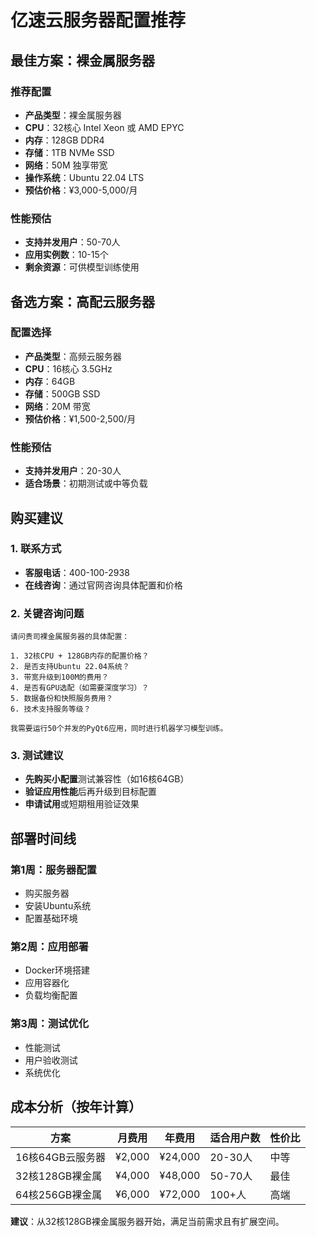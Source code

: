 # 亿速云服务器配置推荐

## 最佳方案：裸金属服务器

### 推荐配置
- **产品类型**：裸金属服务器
- **CPU**：32核心 Intel Xeon 或 AMD EPYC
- **内存**：128GB DDR4
- **存储**：1TB NVMe SSD
- **网络**：50M 独享带宽
- **操作系统**：Ubuntu 22.04 LTS
- **预估价格**：¥3,000-5,000/月

### 性能预估
- **支持并发用户**：50-70人
- **应用实例数**：10-15个
- **剩余资源**：可供模型训练使用

## 备选方案：高配云服务器

### 配置选择
- **产品类型**：高频云服务器
- **CPU**：16核心 3.5GHz
- **内存**：64GB
- **存储**：500GB SSD
- **网络**：20M 带宽
- **预估价格**：¥1,500-2,500/月

### 性能预估
- **支持并发用户**：20-30人
- **适合场景**：初期测试或中等负载

## 购买建议

### 1. 联系方式
- **客服电话**：400-100-2938
- **在线咨询**：通过官网咨询具体配置和价格

### 2. 关键咨询问题
```
请问贵司裸金属服务器的具体配置：

1. 32核CPU + 128GB内存的配置价格？
2. 是否支持Ubuntu 22.04系统？
3. 带宽升级到100M的费用？
4. 是否有GPU选配（如需要深度学习）？
5. 数据备份和快照服务费用？
6. 技术支持服务等级？

我需要运行50个并发的PyQt6应用，同时进行机器学习模型训练。
```

### 3. 测试建议
- **先购买小配置**测试兼容性（如16核64GB）
- **验证应用性能**后再升级到目标配置
- **申请试用**或短期租用验证效果

## 部署时间线

### 第1周：服务器配置
- 购买服务器
- 安装Ubuntu系统
- 配置基础环境

### 第2周：应用部署
- Docker环境搭建
- 应用容器化
- 负载均衡配置

### 第3周：测试优化
- 性能测试
- 用户验收测试
- 系统优化

## 成本分析（按年计算）

| 方案 | 月费用 | 年费用 | 适合用户数 | 性价比 |
|------|--------|--------|-----------|--------|
| 16核64GB云服务器 | ¥2,000 | ¥24,000 | 20-30人 | 中等 |
| 32核128GB裸金属 | ¥4,000 | ¥48,000 | 50-70人 | 最佳 |
| 64核256GB裸金属 | ¥6,000 | ¥72,000 | 100+人 | 高端 |

**建议**：从32核128GB裸金属服务器开始，满足当前需求且有扩展空间。